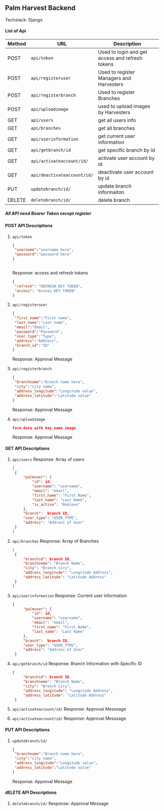 ## Palm Harvest Backend

Techstack: Django


#### List of Api
| Method | URL | Description |
| ------ | --- | ----------- |
| POST | `api/token` | Used to login and get access and refresh tokens |
| POST | `api/registeruser` | Used to register Managers and Harvesters |
| POST | `api/registerbranch` | Used to register Branches |
| POST | `api/uploadimage` | used to upload images by Harvesters |
| GET | `api/users` | get all users info |
| GET | `api/branches` | get all branches |
| GET | `api/userinformation` | get current user information |
| GET | `api/getbranch/id` | get specific branch by id |
| GET | `api/activateaccount/id/` | activate user account by id |
| GET | `api/deactivateaccount/id/` | deactivate user account by id |
| PUT | `updatebranch/id/` | update branch informaiton |
| DELETE | `deletebranch/id/` | delete branch |

##### All API need Bearer Token except register 

#### POST API Descriptions
1. `api/token`
   ```JSON
   {
    "username":"username here",
    "password":"password here"
   }
  
   ```
   Response: access and refresh tokens

   ```JSON
   {
    "refresh": "REFRESH KEY TOKEN",
    "access": "Access KEY TOKEN"
   }
   ```

3. `api/registeruser`
   ```JSON
   {
    "first_name":"First name",
    "last_name":"Last name",
    "email":"Email",
    "password":"Password",
    "user_type":"Type",
    "address":"Address",
    "branch_id":"ID"
   }
   ```
   Response: Approval Message
4. `api/registerbranch`

   ```JSON
   {
    "branchname":"Branch name here",
    "city":"city name",
    "address_longitude":"Longitude value",
    "address_latitude":"Latitude value"
   }
   ```
   Response: Approval Message

5. `api/uploadimage`
   ```JSON
   form data with key name image
   ```
   Response: Approval Message

#### GET API Descriptions
1. `api/users`
   Response: Array of users
   ```JSON
   [
    {
        "palmuser": {
            "id": id,
            "username": "username",
            "email": "email",
            "first_name": "First Name",
            "last_name": "Last Name",
            "is_active": "Boolean"
        },
        "branch":  branch ID,
        "user_type": "USER_TYPE",
        "address": "Address of User"
    }
   ]
   ```


2. `api/branches`
   Response: Array of Branches
   ```JSON
   [
    {
        "branchid": branch ID,
        "branchname": "Branch Name",
        "city": "Branch Ciry",
        "address_longitude": "Longitude Address",
        "address_latitude": "Latitude Address"
    }
   ]
   ```

3. `api/userinformation`
   Response: Current user information
   ```JSON
   {
        "palmuser": {
            "id": id,
            "username": "username",
            "email": "email",
            "first_name": "First Name",
            "last_name": "Last Name"
        },
        "branch":  branch ID,
        "user_type": "USER_TYPE",
        "address": "Address of User"
    }
   ```
5. `api/getbranch/id`
   Response: Branch Information with Specific ID
   ```JSON
   {
        "branchid": branch ID,
        "branchname": "Branch Name",
        "city": "Branch Ciry",
        "address_longitude": "Longitude Address",
        "address_latitude": "Latitude Address"
    }
   ```
6. `api/activateaccount/id/`
   Response: Approval Messsage
7. `api/activateaccount/id/`
   Response: Approval Messsage

#### PUT API Descriptions

1. `updatebranch/id/`

   ```JSON
   {
    "branchname":"Branch name here",
    "city":"city name",
    "address_longitude":"Longitude value",
    "address_latitude":"Latitude value"
   }
   ```
   Response: Approval Message

#### dELETE API Descriptions

1. `deletebranch/id/`
   Response: Approval Message